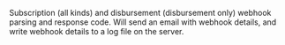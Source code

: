 Subscription (all kinds) and disbursement (disbursement only) webhook parsing and response code. Will send an email with webhook details, and write webhook details to a log file on the server.
